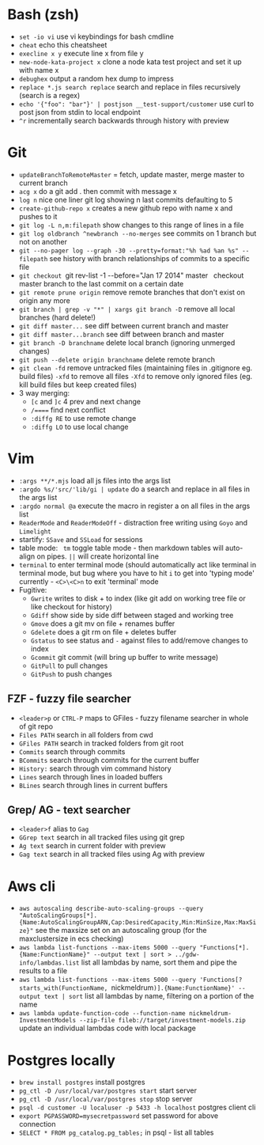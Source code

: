 # Bash (zsh)

 * `set -io vi` use vi keybindings for bash cmdline
 * `cheat` echo this cheatsheet
 * `execline x y` execute line x from file y
 * `new-node-kata-project x` clone a node kata test project and set it up with name x
 * `debughex` output a random hex dump to impress
 * `replace *.js search replace` search and replace in files recursively (search is a regex)
 * `echo '{"foo": "bar"}' | postjson __test-support/customer` use curl to post json from stdin to local endpoint
 * `^r` incrementally search backwards through history with preview

# Git

 * `updateBranchToRemoteMaster` = fetch, update master, merge master to current branch
 * `acg x` do a git add . then commit with message x
 * `log n` nice one liner git log showing n last commits defaulting to 5
 * `create-github-repo x` creates a new github repo with name x and pushes to it
 * `git log -L n,m:filepath` show changes to this range of lines in a file
 * `git log oldbranch ^newbranch --no-merges` see commits on 1 branch but not on another
 * `git --no-pager log --graph -30 --pretty=format:"%h %ad %an %s" -- filepath` see history with branch relationships of commits to a specific file
 * `git checkout `git rev-list -1 --before="Jan 17 2014" master` ` checkout master branch to the last commit on a certain date
 * `git remote prune origin` remove remote branches that don't exist on origin any more
 * `git branch | grep -v "*" | xargs git branch -D` remove all local branches (hard delete!)
 * `git diff master...` see diff between current branch and master
 * `git diff master...branch` see diff between branch and master
 * `git branch -D branchname` delete local branch (ignoring unmerged changes)
 * `git push --delete origin branchname` delete remote branch
 * `git clean -fd` remove untracked files (maintaining files in .gitignore eg. build files) `-xfd` to remove all files `-Xfd` to remove only ignored files (eg. kill build files but keep created files)
 * 3 way merging:
   * `[c` and `]c` 4 prev and next change
   * `/====` find next conflict
   * `:diffg RE` to use remote change
   * `:diffg LO` to use local change

# Vim

 * `:args **/*.mjs` load all js files into the args list
 * `:argdo %s/'src/'lib/gi | update` do a search and replace in all files in the args list
 * `:argdo normal @a` execute the macro in register a on all files in the args list
 * `ReaderMode` and `ReaderModeOff` - distraction free writing using `Goyo` and `Limelight`
 * startify: `SSave` and `SSLoad` for sessions
 * table mode: ` tm` toggle table mode - then markdown tables will auto-align on pipes. `||` will create horizontal line
 * `terminal` to enter terminal mode (should automatically act like terminal in terminal mode, but bug where you have to hit `i` to get into 'typing mode' currently - `<C>\<C>n` to exit 'terminal' mode
 * Fugitive:
   * `Gwrite` writes to disk + to index (like git add on working tree file or like checkout for history)
   * `Gdiff` show side by side diff between staged and working tree
   * `Gmove` does a git mv on file + renames buffer
   * `Gdelete` does a git rm on file + deletes buffer
   * `Gstatus` to see status and `-` against files to add/remove changes to index
   * `Gcommit` git commit (will bring up buffer to write message)
   * `GitPull` to pull changes
   * `GitPush` to push changes

## FZF - fuzzy file searcher

 * `<leader>p` or `CTRL-P` maps to GFiles - fuzzy filename searcher in whole of git repo
 * `Files PATH` search in all folders from cwd
 * `GFiles PATH` search in tracked folders from git root
 * `Commits` search through commits
 * `BCommits` search through commits for the current buffer
 * `History:` search through vim command history
 * `Lines` search through lines in loaded buffers
 * `BLines` search through lines in current buffers

## Grep/ AG - text searcher

 * `<leader>f` alias to `Gag`
 * `GGrep text` search in all tracked files using git grep
 * `Ag text` search in current folder with preview
 * `Gag text` search in all tracked files using Ag with preview

# Aws cli

 * `aws autoscaling describe-auto-scaling-groups --query "AutoScalingGroups[*].{Name:AutoScalingGroupARN,Cap:DesiredCapacity,Min:MinSize,Max:MaxSize}"` see the maxsize set on an autoscaling group (for the maxclustersize in ecs checking)
 * `aws lambda list-functions --max-items 5000 --query "Functions[*].{Name:FunctionName}" --output text | sort > ../gdw-info/lambdas.list` list all lambdas by name, sort them and pipe the results to a file
 * `aws lambda list-functions --max-items 5000 --query 'Functions[?starts_with(FunctionName, `nickmeldrum`)].{Name:FunctionName}' --output text | sort` list all lambdas by name, filtering on a portion of the name
 * `aws lambda update-function-code --function-name nickmeldrum-InvestmentModels --zip-file fileb://target/investment-models.zip` update an individual lambdas code with local package

# Postgres locally

 * `brew install postgres` install postgres
 * `pg_ctl -D /usr/local/var/postgres start` start server
 * `pg_ctl -D /usr/local/var/postgres stop` stop server
 * `psql -d customer -U localuser -p 5433 -h localhost` postgres client cli
 * `export PGPASSWORD=mysecretpassword` set password for above connection
 * `SELECT * FROM pg_catalog.pg_tables;` in psql - list all tables

